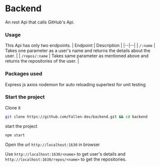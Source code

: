 # Backend
An rest Api that calls GitHub's Api.

### Usage
This Api has only two endpoints.
| Endpoint | Description |
|--|--|
| `/:name` | Takes one parameter as a user's name and returns the details about the user. |
| `/repos/:name` | Takes same parameter as mentioned above and returns the repositories of the user. |

### Packages used
Express js
axios
nodemon for auto reloading
supertest for unit testing

### Start the project
Clone it
```bash
git clone https://github.com/Fallen-dev/backend.git && cd backend
```
start the project
```bash
npm start
```
Open the url `http://localhost:1630` in browser

Use `http://localhost:1630/<name>` to get user's details and `http://localhost:1630/repos/<name>` to get the repositories.